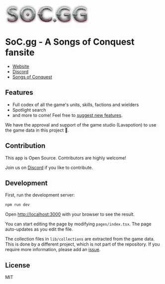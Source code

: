 ![](/public/logo.png)

# SoC.gg - A Songs of Conquest fansite

- [Website](https://soc.gg)
- [Discord](https://discord.com/invite/NTZu8Px)
- [Songs of Conquest](https://www.songsofconquest.com)

## Features

- Full codex of all the game's units, skills, factions and wielders
- Spotlight search
- and more to come! Feel free to [suggest new features](https://github.com/lmachens/soc.gg/issues).

We have the approval and support of the game studio (Lavapotion) to use the game data in this project 🤘.

## Contribution

This app is Open Source. Contributors are highly welcome!

Join us on [Discord](https://discord.com/invite/NTZu8Px) if you like to contribute.

## Development

First, run the development server:

```bash
npm run dev
```

Open [http://localhost:3000](http://localhost:3000) with your browser to see the result.

You can start editing the page by modifying `pages/index.tsx`. The page auto-updates as you edit the file.

The collection files in `lib/collections` are extracted from the game data. This is done by a different project, which is not part of the repository.
If you require more information, please add an [issue](https://github.com/lmachens/soc.gg/issues).

## License

MIT
